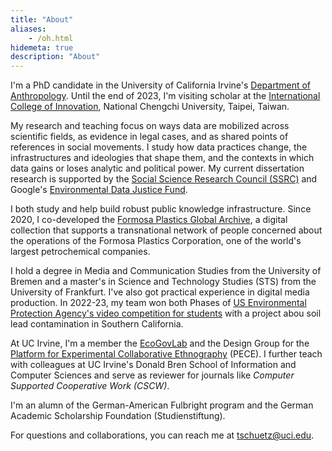 ```yaml
---
title: "About"
aliases:
    - /oh.html
hidemeta: true
description: "About"
---
```


I'm a PhD candidate in the University of California Irvine's [Department of Anthropology](https://www.anthropology.uci.edu/). Until the end of 2023, I'm visiting scholar at the [International College of Innovation](https://ici.nccu.edu.tw/about-us/), National Chengchi University, Taipei, Taiwan. 

My research and teaching focus on ways data are mobilized across scientific fields, as evidence in legal cases, and as shared points of references in social movements. I study how data practices change, the infrastructures and ideologies that shape them, and the contexts in which data gains or loses analytic and political power. My current dissertation research is supported by the [Social Science Research Council (SSRC)](https://www.ssrc.org/programs/idrf/international-dissertation-research-fellowship) and Google's [Environmental Data Justice Fund](https://www.environmentaljusticedatafund.com/).

I both study and help build robust public knowledge infrastructure. Since 2020, I co-developed the [Formosa Plastics Global Archive](https://disaster-sts-network.org/content/formosa-plastics-global-archive-%E5%8F%B0%E7%81%A3%E5%A1%91%E8%86%A0%E6%AA%94%E6%A1%88%E9%A4%A8/essay), a digital collection that supports a transnational network of people concerned about the operations of the Formosa Plastics Corporation, one of the world's largest petrochemical companies. 

I hold a degree in Media and Communication Studies from the University of Bremen and a master's in Science and Technology Studies (STS) from the University of Frankfurt. I've also got practical experience in digital media production. In 2022-23, my team won both Phases of [US Environmental Protection Agency's video competition for students](https://www.timschutz.org/visual) with a project abou soil lead contamination in Southern California.

At UC Irvine, I'm a member the [EcoGovLab](https://faculty.sites.uci.edu/fortunlab) and the Design Group for the [Platform for Experimental Collaborative Ethnography](www.worldpece.org) (PECE). I further teach with colleagues at UC Irvine's Donald Bren School of Information and Computer Sciences and serve as reviewer for journals like _Computer Supported Cooperative Work (CSCW)_.

I'm an alumn of the German-American Fulbright program and the German Academic Scholarship Foundation (Studienstiftung). 

For questions and collaborations, you can reach me at [tschuetz@uci.edu](mailto:tschuetz.uci.edu).


